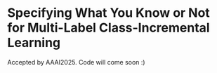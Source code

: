 # Specifying What You Know or Not for Multi-Label Class-Incremental Learning
Accepted by AAAI2025. Code will come soon :)
